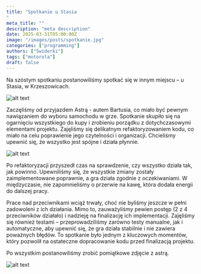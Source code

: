 ```yaml
---
title: "Spotkanie u Stasia
"
meta_title: ""
description: "meta description"
date: 2025-03-31T05:00:00Z
image: "/images/posts/spotkanie.jpg"
categories: ["programming"]
authors: ["Świderki"]
tags: ["motorola"]
draft: false
---
```


Na szóstym spotkaniu postanowiliśmy spotkać się w innym miejscu – u Stasia, w Krzeszowicach. 

![alt text](/images/posts/krzeszowice.jpeg)

Zaczęliśmy od przyjazdem Astrą - autem Bartusia, co miało być pewnym nawiązaniem do wyboru samochodu w grze. Spotkanie skupiło się na ogarnięciu wszystkiego do kupy i zrobieniu porządku z dotychczasowymi elementami projektu. Zajęliśmy się delikatnym refaktoryzowaniem kodu, co miało na celu poprawienie jego czytelności i organizacji. Chcieliśmy upewnić się, że wszystko jest spójne i działa płynnie.

![alt text](/images/posts/spotkanie.jpg)

Po refaktoryzacji przyszedł czas na sprawdzenie, czy wszystko działa tak, jak powinno. Upewniliśmy się, że wszystkie zmiany zostały zaimplementowane poprawnie, a gra działa zgodnie z oczekiwaniami. W międzyczasie, nie zapomnieliśmy o przerwie na kawę, która dodała energii do dalszej pracy.

Prace nad przeciwnikami wciąż trwały, choć nie byliśmy jeszcze w pełni zadowoleni z ich działania. Mimo to, zauważyliśmy pewien postęp (2 z 4 przeciwników działało) i nadzieję na finalizację ich implementacji. Zajęliśmy się również testami – przeprowadziliśmy zarówno testy manualne, jak i automatyczne, aby upewnić się, że gra działa stabilnie i nie zawiera poważnych błędów. To spotkanie było jednym z kluczowych momentów, który pozwolił na ostateczne dopracowanie kodu przed finalizacją projektu.

Po wszystkim postanowiliśmy zrobić pomiątkowe zdjęcie z astrą.

![alt text](/images/posts/astra.jpg)

